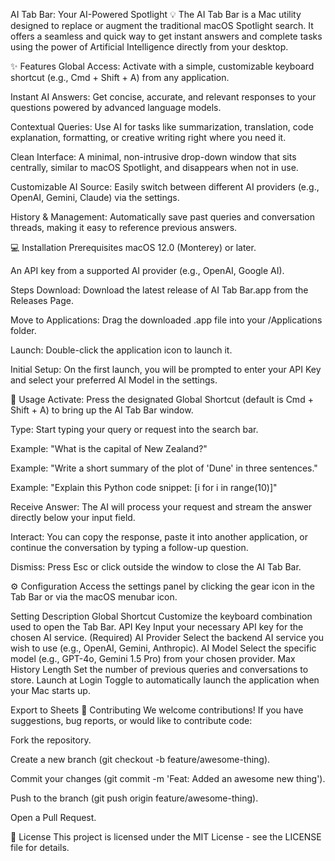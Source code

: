 AI Tab Bar: Your AI-Powered Spotlight 💡
The AI Tab Bar is a Mac utility designed to replace or augment the traditional macOS Spotlight search. It offers a seamless and quick way to get instant answers and complete tasks using the power of Artificial Intelligence directly from your desktop.

✨ Features
Global Access: Activate with a simple, customizable keyboard shortcut (e.g., Cmd + Shift + A) from any application.

Instant AI Answers: Get concise, accurate, and relevant responses to your questions powered by advanced language models.

Contextual Queries: Use AI for tasks like summarization, translation, code explanation, formatting, or creative writing right where you need it.

Clean Interface: A minimal, non-intrusive drop-down window that sits centrally, similar to macOS Spotlight, and disappears when not in use.

Customizable AI Source: Easily switch between different AI providers (e.g., OpenAI, Gemini, Claude) via the settings.

History & Management: Automatically save past queries and conversation threads, making it easy to reference previous answers.

💻 Installation
Prerequisites
macOS 12.0 (Monterey) or later.

An API key from a supported AI provider (e.g., OpenAI, Google AI).

Steps
Download: Download the latest release of AI Tab Bar.app from the Releases Page.

Move to Applications: Drag the downloaded .app file into your /Applications folder.

Launch: Double-click the application icon to launch it.

Initial Setup: On the first launch, you will be prompted to enter your API Key and select your preferred AI Model in the settings.

🚀 Usage
Activate: Press the designated Global Shortcut (default is Cmd + Shift + A) to bring up the AI Tab Bar window.

Type: Start typing your query or request into the search bar.

Example: "What is the capital of New Zealand?"

Example: "Write a short summary of the plot of 'Dune' in three sentences."

Example: "Explain this Python code snippet: [i for i in range(10)]"

Receive Answer: The AI will process your request and stream the answer directly below your input field.

Interact: You can copy the response, paste it into another application, or continue the conversation by typing a follow-up question.

Dismiss: Press Esc or click outside the window to close the AI Tab Bar.

⚙️ Configuration
Access the settings panel by clicking the gear icon  in the Tab Bar or via the macOS menubar icon.

Setting	Description
Global Shortcut	Customize the keyboard combination used to open the Tab Bar.
API Key	Input your necessary API key for the chosen AI service. (Required)
AI Provider	Select the backend AI service you wish to use (e.g., OpenAI, Gemini, Anthropic).
AI Model	Select the specific model (e.g., GPT-4o, Gemini 1.5 Pro) from your chosen provider.
Max History Length	Set the number of previous queries and conversations to store.
Launch at Login	Toggle to automatically launch the application when your Mac starts up.

Export to Sheets
🤝 Contributing
We welcome contributions! If you have suggestions, bug reports, or would like to contribute code:

Fork the repository.

Create a new branch (git checkout -b feature/awesome-thing).

Commit your changes (git commit -m 'Feat: Added an awesome new thing').

Push to the branch (git push origin feature/awesome-thing).

Open a Pull Request.

📝 License
This project is licensed under the MIT License - see the LICENSE file for details.
